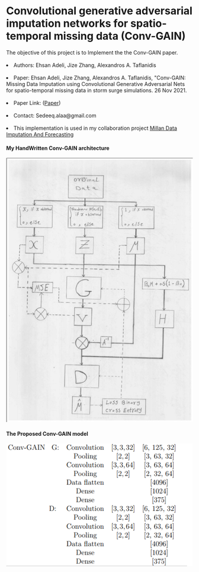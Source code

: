 <h1>Convolutional generative adversarial imputation networks for spatio-temporal missing data (Conv-GAIN)</h1>
The objective of this project is to Implement the the Conv-GAIN paper.<br> <br>
<li>Authors: Ehsan Adeli, Jize Zhang, Alexandros A. Taflanidis</li><br>
<li>Paper: Ehsan Adeli, Jize Zhang, Alexandros A. Taflanidis, "Conv-GAIN: Missing Data Imputation using Convolutional Generative Adversarial Nets for spatio-temporal missing data in storm surge simulations. 26 Nov 2021.</li><br>
<li>Paper Link: (<a href="https://arxiv.org/abs/2111.02823">Paper</a>)</li><br>
<li>Contact: Sedeeq.alaa@gmail.com</li><br>

<li> This implementation is used in my collaboration project <a href="https://github.com/AlaaSedeeq/Millan-Data-Imputation-And-Forecasting">Millan Data Imputation And Forecasting</a>

<h4>My HandWritten Conv-GAIN architecture</h4>
<img src='data/Conv_Gain_HW.jpg'></img>

<h4>The Proposed Conv-GAIN model</h4>
<img src="data/Layers.png" align="left"></img>
